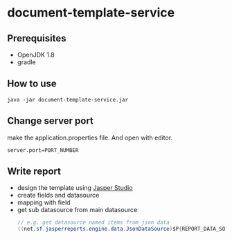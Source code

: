 # document-template-service

## Prerequisites
- OpenJDK 1.8
- gradle

## How to use
```shell
java -jar document-template-service.jar
```

## Change server port
make the application.properties file. And open with editor.
```properties
server.port=PORT_NUMBER
```

## Write report
- design the template using [Jasper Studio](https://www.jaspersoft.com/products/jaspersoft-studio)
- create fields and datasource
- mapping with field
- get sub datasource from main datasource    
    ```java
    // e.g. get datasource named items from json data
    ((net.sf.jasperreports.engine.data.JsonDataSource)$P{REPORT_DATA_SOURCE}).subDataSource("items")
    ```
